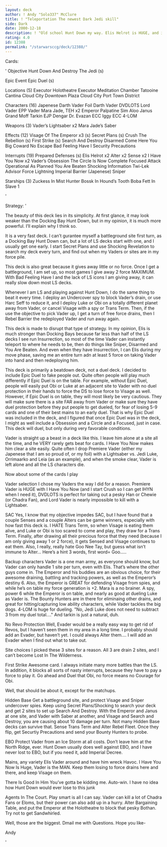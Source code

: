 ```yaml
---
layout: deck
author: ! Andy "Solo337" McClure
title: ! "Teleportation The newest Dark Jedi skill"
side: Dark
date: 2000-12-18
description: ! "Old school Hunt Down my way. Elis Helrot is HUGE, and it isn’t seen a whole lot, so people don’t expect it. And far less than 50% of LS decks start Insurrection, so it normally sets up the beats."
rating: 4.0
id: 12388
permalink: "/starwarsccg/deck/12388/"
---
```

Cards: 

'
Objective
Hunt Down And Destroy The Jedi (s)

Epic Event
Epic Duel (s)

Locations (5)
Executor Holotheatre
Executor Meditation Chamber
Tatooine Cantina
Cloud City Downtown Plaza
Cloud City Port Town District

Characters (16)
Japenese Darth Vader
Foil Darth Vader
DVDLOTS
Lord Vader
EPP Vader
Mara Jade, TEH x2
Emperor Palpatine
Sim Aloo
Janus
Grand Moff Tarkin
EJP Dengar
Dr. Evazan
ECC Iggy
ECC 4-LOM

Weapons (3)
Vader’s Lightsaber x2
Mara Jade’s Saber

Effects (12)
Visage Of The Emperor x3 (s)
Secret Plans (s)
Crush The Rebellion (s)
First Strike (s)
Search And Destroy
Disarmed
Come Here You Big Coward
No Escape
Bad Feeling Have I
Security Precautions

Interrupts (19)
Prepared Defenses (s)
Elis Helrot x2
Alter x2
Sense x2
I Have You Now x2
Vader’s Obsession
The Circle Is Now Complete
Focused Attack
Operational As Planned
You Are Beaten
Shocking Information
Twi-Lek Advisor
Force Lightning
Imperial Barrier (Japenese)
Sniper

Starships (3)
Zuckess In Mist Hunter
Bossk In Hound’s Tooth
Boba Fett In Slave 1



'

Strategy: '


The beauty of this deck lies in its simplicity. At first glance, it may look weaker than the Docking Bay Hunt Down, but in my opinion, it is much more powerful. I’ll explain why I think so.

It is a very fast deck. I can’t gurantee myself a battleground site first turn, as a Docking Bay Hunt Down can, but a lot of LS decks start with one, and I usually get one early. I start Secret Plans and use Shocking Revelation to search my deck every turn, and find out when my Vaders or sites are in my force pile.

This deck is also great because it gives away little or no force. Once I get a battleground, I am set up, so most games I give away 2 force MAXIMUM. With Bad Feeling Have I and the lack of LS icons I am giving away, it can really slow down most LS decks.

Whenever I am LS and playing against Hunt Down, I do the same thing to beat it every time. I deploy an Undercover spy to block Vader’s drain, or use Harc Seff to reduce it, and I deploy Luke or Obi on a totally different planet away from Vader, or cancel Visage with a spy or Trans Term. Then, if the use the objective to pick Vader up, I get a turn of free force drains, then I Rebel Barrier the redeployed Vader and run away again.

This deck is made to disrupt that type of strategy. In my opinion, Elis is much stronger than Docking Bays because far less than half of the LS decks I see run Insurrection, so most of the time Vader can instantly teleport to where he needs to be, then do things like Sniper, Disarmed and You Are Beaten. And even when they have Insurrection, I can Elis during my move phase, saving me an entire turn adn at least 5 force on taking Vader into hand and then redeploying him.

This deck is primarily a beatdown deck, not a duel deck. I decided to include Epic Duel to fake people out. Quite often people will play much differently if Epic Duel is on the table. For example, without Epic Duel, people will easily put Obi or Luke at an adjacent site to Vader with no duel protection in their hands to force the DS to lose force to Visage as well. However, if Epic Duel is on table, they will most likely be very cautious. They will make sure there is a site FAR away from Vader or make sure they have duel protection before they put people to get dueled, for fear of losing 5-9 cards and one of their best mains to an early duel. That is why Epic Duel was included in the deck, and I figured that once Epic Duel was in the deck, I might as well include a Obsession and a Circle and a Focused, just in case. This deck will duel, but only during very favorable conditions.

Vader is straight up a beast in a deck like this. I leave him alone at a site all the time, and he VERY rarely gets beat for cards. I Have You Now makes him clear a site easily. Quite often I drop Premiere Vader (either my Japenese that I am so proud of, or my foil) with a Lightsaber vs. Jedi Luke, Orrimaarko and Leia (as an example), and when the smoke clear, Vader is left alone and all the LS characters die.

Now about some of the cards I play

Vader selection I chose my Vaders the way I did for a reason. Premiere Vader is HUGE with I Have You Now (and I start Crush so I can get IHYN when I need it), DVDLOTS is perfect for taking out a pesky Han or Chewie (or Chadra Fan), and Lord Vader is nearly impossible to kill with a Lightsaber.

SAC Yes, I know that my objective impedes SAC, but I have found that a couple Senses and a couple Alters can be game winners, especially with how fast this deck is. I HATE Trans Term, so when Visage is eating them alive, and Luke or Obi is too scared to come and play, they draw for a Trans Term. Finally, after drawing all their precious force that they need (because I am only giving away 1 or 2 force), it gets Sensed and Visage continues to eat them. Also, I really, really hate Goo Nee Tay, but guess what isn’t immune to Alter... Here’s a hint 3 words, first word= Goo.....

Backup characters
Vader is a one man army, as everyone should know, but Vader can only handle 1 site per turn, even with Elis. That’s where the other guys come in. The Emperor and his buddies are an obvious choice, for their awesome draining, battling and tracking powers, as well as the Emperor’s destiny 6. Also, the Emperor is GREAT for defending Visage from spies, and while he’s on table my force generation is +2. Mara is a no brainer. A spy, power 6 while the Emperor is on table, and nearly as good at dueling Luke as Vader is. The Bounty Hunters are in there for eliminaing other drains, and great for hitting/capturing low ability characters, while Vader tackles the big dogs. 4-LOM is huge for dueling. "No, Jedi Luke does not need to subtract 3 from my duel total...." And tarkin is just a natural, duh.

No Revo Protection
Well, Evader would be a really easy way to get rid of Revos, but I haven’t seen them in my area in a long time. I probably should add an Evader, but haven’t yet. I could always Alter them.... I will add an Evader when I find out what to take out.

Site choices I picked these 3 sites for a reason. All 3 are drain 2 sites, and I can’t become Lost In The Wilderness.

First Strike Awesome card. I always initiate many more battles than the LS. In addition, it blocks all sorts of nasty interrupts, because they have to pay a force to play it. Go ahead and Duel that Obi, no force means no Courage for Obi.

Well, that should be about it, except for the matchups.

Hidden Base
Get a battleground site, and protect Visage and Sniper undercover spies. Keep using Secret Plans/Shocking to search your deck and get 2 sites to set up Search And Destroy. With the Emperor and Janus at one site, and Vader with Saber at another, and Visage and Search and Destroy, you are causing about 10 damage per turn. Not many Hidden Base decks can survive that. Sense Trans Term and Alter Rebel Fleet. Once they flip, get Securtiy Precautions and send your Bounty Hunters to probe.

EBO Protect Vader from an Ice Storm at all costs. Don’t leave him at the North Ridge, ever. Hunt Down usually does well against EBO, and I have never lost to EBO, but if you need it, add Imperial Decree.

Mains, any variety Elis Vader around and have him wreck Havoc. I Have You Now Is Huge, Vader is the MAN. Keep them losing to force drains here and there, and keep Visage on them.

There Is Good In Him You’ve gotta be kidding me. Auto-win. I have no idea how Hunt Down would ever lose to this junk

Agents In The Court. Play smart is all I can say. Vader can kill a lot of Chadra Fans or Eloms, but their power can also add up in a hurry. Alter Bargaining Table, and put the Emperor at the Holotheatre to block that pesky Bothan. Try not to get Sandwhirled.

Well, those are the biggest. Dmail me with Questions. Hope you like-

Andy





'
